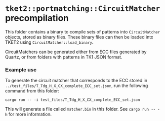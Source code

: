 # `tket2::portmatching::CircuitMatcher` precompilation

This folder contains a binary to compile sets of patterns into `CircuitMatcher`
objects, stored as binary files.
These binary files can then be loaded into TKET2 using `CircuitMatcher::load_binary`.

CircuitMatchers can be generated either from ECC files generated by Quartz, or from folders with
patterns in TK1 JSON format.

### Example use
To generate the circuit matcher that corresponds to the ECC stored in 
`../test_files/T_Tdg_H_X_CX_complete_ECC_set.json`, run the following command
from this folder:
```
cargo run -- -i test_files/T_Tdg_H_X_CX_complete_ECC_set.json
```
This will generate a file called `matcher.bin` in this folder. See `cargo run -- -h` for more information.